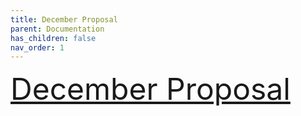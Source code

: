 ```yaml
---
title: December Proposal
parent: Documentation
has_children: false
nav_order: 1
---
```

 
<font size="10">
<a href="UAV (5).pdf">December Proposal</a> 
</font>
